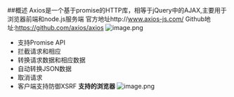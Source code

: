 ##概述
Axios是一个基于promise的HTTP库，相等于jQuery中的AJAX,主要用于浏览器前端和node.js服务端
官方地址http://www.axios-js.com/
Github地址:https://github.com/axios/axios
![image.png](https://upload-images.jianshu.io/upload_images/143845-71b7840d126f65dd.png?imageMogr2/auto-orient/strip%7CimageView2/2/w/1240)

- 支持Promise API
- 拦截请求和相应
- 转换请求数据和相应数据
- 自动转换JSON数据
- 取消请求
- 客户端支持防御XSRF
**支持的浏览器**
![image.png](https://upload-images.jianshu.io/upload_images/143845-e6be8edda197352b.png?imageMogr2/auto-orient/strip%7CimageView2/2/w/1240)
